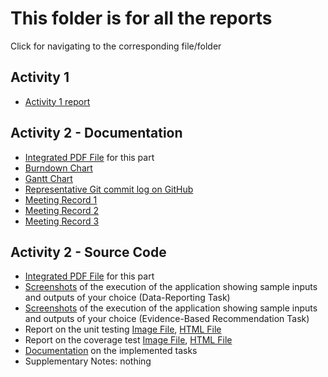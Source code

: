 # This folder is for all the reports 
Click for navigating to the corresponding file/folder
## Activity 1  
- [Activity 1 report](Activity1.pdf)

## Activity 2 - Documentation  
- [Integrated PDF File](Act_2_Doc.pdf) for this part  
- [Burndown Chart](burndown_chart.xlsx)
- [Gantt Chart](gantt_chart.xlsx)
- [Representative Git commit log on GitHub](milestone.md) 
- [Meeting Record 1](Meeting-Notes/minute_1.pdf)
- [Meeting Record 2](Meeting-Notes/minute_3.pdf)
- [Meeting Record 3](Meeting-Notes/minute_5.pdf)

## Activity 2 - Source Code  
- [Integrated PDF File](Act_2_Src.pdf) for this part
- [Screenshots](Data-Reporting-Screenshots) of the execution of the application showing sample inputs and outputs of your choice (Data-Reporting Task)
- [Screenshots](Evidence-Based-Screenshots) of the execution of the application showing sample inputs and outputs of your choice (Evidence-Based Recommendation Task)
- Report on the unit testing [Image File](unit_test.png), [HTML File](reports/tests/test/index.html)
- Report on the coverage test [Image File](coverage_intellij.png), [HTML File](jacocoHTML/index.html)
- [Documentation](javadoc/index.html) on the implemented tasks
- Supplementary Notes: nothing

